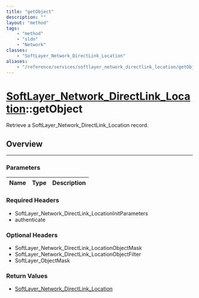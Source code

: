 ```yaml
---
title: "getObject"
description: ""
layout: "method"
tags:
    - "method"
    - "sldn"
    - "Network"
classes:
    - "SoftLayer_Network_DirectLink_Location"
aliases:
    - "/reference/services/softlayer_network_directlink_location/getObject"
---
```

# [SoftLayer_Network_DirectLink_Location](/reference/services/SoftLayer_Network_DirectLink_Location)::getObject

Retrieve a SoftLayer_Network_DirectLink_Location record.


## Overview 


-----

### Parameters 
|Name | Type | Description |
| --- | --- | --- |


### Required Headers
* SoftLayer_Network_DirectLink_LocationInitParameters
* authenticate


### Optional Headers
* SoftLayer_Network_DirectLink_LocationObjectMask
* SoftLayer_Network_DirectLink_LocationObjectFilter
* SoftLayer_ObjectMask

### Return Values
* <a href='/reference/datatypes/SoftLayer_Network_DirectLink_Location'>SoftLayer_Network_DirectLink_Location </a>




